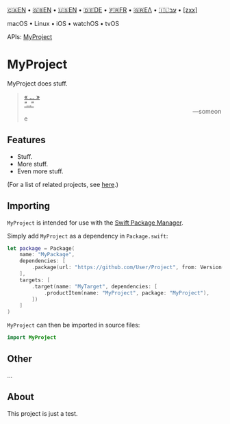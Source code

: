 <!--
 Elaborate Read‐Me.md

 This source file is part of the Workspace open source project.
 https://github.com/SDGGiesbrecht/Workspace#workspace

 Copyright ©2017 Jeremy David Giesbrecht and the Workspace project contributors.

 Soli Deo gloria.

 Licensed under the Apache Licence, Version 2.0.
 See http://www.apache.org/licenses/LICENSE-2.0 for licence information.
 -->

[🇨🇦EN](Documentation/🇨🇦EN%20Read%20Me.md) • [🇬🇧EN](Documentation/🇬🇧EN%20Read%20Me.md) • [🇺🇸EN](Documentation/🇺🇸EN%20Read%20Me.md) • [🇩🇪DE](Documentation/🇩🇪DE%20Lies%20mich.md) • [🇫🇷FR](Documentation/🇫🇷FR%20Lisez%20moi.md) • [🇬🇷ΕΛ](Documentation/🇬🇷ΕΛ%20Με%20διαβάστε.md) • [🇮🇱עב](Documentation/🇮🇱עב%20קרא%20אותי.md) • [[zxx]](Documentation/[zxx]%20Read%20Me.md) <!--Skip in Jazzy-->

macOS • Linux • iOS • watchOS • tvOS

APIs: [MyProject](documentation.example.com/MyProject)

# MyProject

MyProject does stuff.

> [« ... »<br>“...”](https://www.biblegateway.com/passage/?search=Chapter+1&version=WLC;NIV)<br>&nbsp;&nbsp;&nbsp;&nbsp;&nbsp;&nbsp;&nbsp;&nbsp;&nbsp;&nbsp;&nbsp;&nbsp;&nbsp;&nbsp;&nbsp;&nbsp;&nbsp;&nbsp;&nbsp;&nbsp;&nbsp;&nbsp;&nbsp;&nbsp;&nbsp;&nbsp;&nbsp;&nbsp;&nbsp;&nbsp;&nbsp;&nbsp;&nbsp;&nbsp;&nbsp;&nbsp;&nbsp;&nbsp;&nbsp;&nbsp;&nbsp;&nbsp;&nbsp;&nbsp;&nbsp;&nbsp;&nbsp;&nbsp;&nbsp;&nbsp;&nbsp;&nbsp;&nbsp;&nbsp;&nbsp;&nbsp;&nbsp;&nbsp;&nbsp;&nbsp;&nbsp;&nbsp;&nbsp;&nbsp;&nbsp;&nbsp;&nbsp;&nbsp;&nbsp;&nbsp;&nbsp;&nbsp;&nbsp;&nbsp;&nbsp;&nbsp;&nbsp;&nbsp;&nbsp;&nbsp;&nbsp;&nbsp;&nbsp;&nbsp;&nbsp;&nbsp;&nbsp;&nbsp;&nbsp;&nbsp;&nbsp;&nbsp;&nbsp;&nbsp;&nbsp;&nbsp;&nbsp;&nbsp;&nbsp;&nbsp;―someone

## Features

- Stuff.
- More stuff.
- Even more stuff.

(For a list of related projects, see [here](Documentation/🇨🇦EN%20Related%20Projects.md).) <!--Skip in Jazzy-->

## Importing

`MyProject` is intended for use with the [Swift Package Manager](https://swift.org/package-manager/).

Simply add `MyProject` as a dependency in `Package.swift`:

```swift
let package = Package(
    name: "MyPackage",
    dependencies: [
        .package(url: "https://github.com/User/Project", from: Version(1, 2, 3)),
    ],
    targets: [
        .target(name: "MyTarget", dependencies: [
            .productItem(name: "MyProject", package: "MyProject"),
        ])
    ]
)
```

`MyProject` can then be imported in source files:

```swift
import MyProject
```

## Other

...

## About

This project is just a test.
